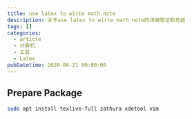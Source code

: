 ```yaml
---
title: use latex to wirte math note
description: 关于use latex to wirte math note的详细笔记和总结
tags: []
categories:
  - article
  - 计算机
  - 工具
  - Latex
pubDatetime: 2020-06-21 00:00:00
---
```


## Prepare Package

```bash
sudo apt install texlive-full zathura xdotool vim
```
